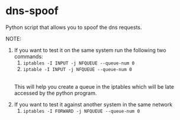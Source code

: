 # dns-spoof
Python script that allows you to spoof the dns requests.

NOTE:
<br />
1) If you want to test it on the same system run the following two commands:
   1) ```iptables -I INPUT -j NFQUEUE --queue-num 0```
   2) ```iptable -I INPUT -j NFQUEUE --queue-num 0```
   <br/>
   <p>This will help you create a queue in the iptables which will be late accessed by the python program.</p>
2) If you want to test it against another system in the same network
   1) ```iptables -I FORWARD -j NFQUEUE --queue-num 0```